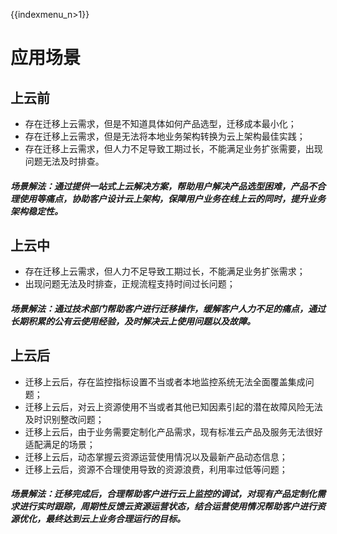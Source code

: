 {{indexmenu_n>1}}

# 应用场景

## 上云前 

- 存在迁移上云需求，但是不知道具体如何产品选型，迁移成本最小化；
- 存在迁移上云需求，但是无法将本地业务架构转换为云上架构最佳实践；
- 存在迁移上云需求，但人力不足导致工期过长，不能满足业务扩张需要，出现问题无法及时排查。
##### 场景解法：通过提供一站式上云解决方案，帮助用户解决产品选型困难，产品不合理使用等痛点，协助客户设计云上架构，保障用户业务在线上云的同时，提升业务架构稳定性。

## 上云中
- 存在迁移上云需求，但人力不足导致工期过长，不能满足业务扩张需求；
- 出现问题无法及时排查，正规流程支持时间过长问题； 
##### 场景解法：通过技术部门帮助客户进行迁移操作，缓解客户人力不足的痛点，通过长期积累的公有云使用经验，及时解决云上使用问题以及故障。

## 上云后
- 迁移上云后，存在监控指标设置不当或者本地监控系统无法全面覆盖集成问题；
- 迁移上云后，对云上资源使用不当或者其他已知因素引起的潜在故障风险无法及时识别整改问题；
- 迁移上云后，由于业务需要定制化产品需求，现有标准云产品及服务无法很好适配满足的场景；
- 迁移上云后，动态掌握云资源运营使用情况以及最新产品动态信息；
- 迁移上云后，资源不合理使用导致的资源浪费，利用率过低等问题；

##### 场景解法：迁移完成后，合理帮助客户进行云上监控的调试，对现有产品定制化需求进行实时跟踪，周期性反馈云资源运营状态，结合运营使用情况帮助客户进行资源优化，最终达到云上业务合理运行的目标。